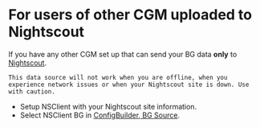# For users of other CGM uploaded to Nightscout

If you have any other CGM set up that can send your BG data **only** to [Nightscout](https://nightscout.github.io/).

```{important}
This data source will not work when you are offline, when you experience network issues or when your Nightscout site is down. Use with caution.
```

- Setup NSClient with your Nightscout site information.
- Select NSClient BG in [ConfigBuilder, BG Source](/Configuration/Config-Builder.md#bg-source).
